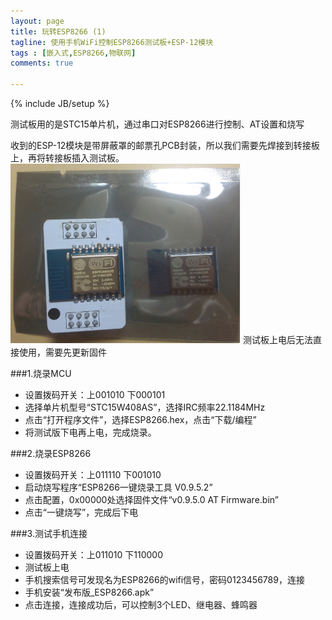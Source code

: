 ```yaml
---
layout: page
title: 玩转ESP8266 (1)
tagline: 使用手机WiFi控制ESP8266测试板+ESP-12模块
tags : [嵌入式,ESP8266,物联网]
comments: true

---
```

{% include JB/setup %}


测试板用的是STC15单片机，通过串口对ESP8266进行控制、AT设置和烧写

收到的ESP-12模块是带屏蔽罩的邮票孔PCB封装，所以我们需要先焊接到转接板上，再将转接板插入测试板。
![hj-esp8266](https://github.com/kusix/kusix.github.com/raw/master/img/hj-esp8266.png)
测试板上电后无法直接使用，需要先更新固件


###1.烧录MCU

 - 设置拨码开关：上001010 下000101
 - 选择单片机型号“STC15W408AS”，选择IRC频率22.1184MHz
 - 点击“打开程序文件”，选择ESP8266.hex，点击“下载/编程”
 - 将测试版下电再上电，完成烧录。

###2.烧录ESP8266
 - 设置拨码开关：上011110 下001010
 - 启动烧写程序“ESP8266一键烧录工具 V0.9.5.2”
 - 点击配置，0x00000处选择固件文件“v0.9.5.0 AT Firmware.bin”
 - 点击“一键烧写”，完成后下电

###3.测试手机连接
 - 设置拨码开关：上011010 下110000
 - 测试板上电
 - 手机搜索信号可发现名为ESP8266的wifi信号，密码0123456789，连接
 - 手机安装“发布版_ESP8266.apk”
 - 点击连接，连接成功后，可以控制3个LED、继电器、蜂鸣器
